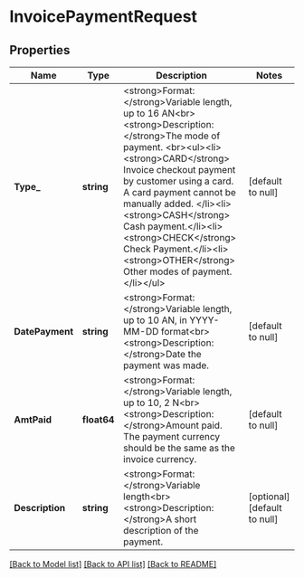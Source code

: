 # InvoicePaymentRequest

## Properties
Name | Type | Description | Notes
------------ | ------------- | ------------- | -------------
**Type_** | **string** | &lt;strong&gt;Format: &lt;/strong&gt;Variable length, up to 16 AN&lt;br&gt;&lt;strong&gt;Description: &lt;/strong&gt;The mode of payment. &lt;br&gt;&lt;ul&gt;&lt;li&gt;&lt;strong&gt;CARD&lt;/strong&gt; Invoice checkout payment by customer using a card. A card payment cannot be manually added. &lt;/li&gt;&lt;li&gt;&lt;strong&gt;CASH&lt;/strong&gt; Cash payment.&lt;/li&gt;&lt;li&gt;&lt;strong&gt;CHECK&lt;/strong&gt; Check Payment.&lt;/li&gt;&lt;li&gt;&lt;strong&gt;OTHER&lt;/strong&gt; Other modes of payment.&lt;/li&gt;&lt;/ul&gt; | [default to null]
**DatePayment** | **string** | &lt;strong&gt;Format: &lt;/strong&gt;Variable length, up to 10 AN, in YYYY-MM-DD format&lt;br&gt;&lt;strong&gt;Description: &lt;/strong&gt;Date the payment was made. | [default to null]
**AmtPaid** | **float64** | &lt;strong&gt;Format: &lt;/strong&gt;Variable length, up to 10, 2 N&lt;br&gt;&lt;strong&gt;Description: &lt;/strong&gt;Amount paid. The payment currency should be the same as the invoice currency.  | [default to null]
**Description** | **string** | &lt;strong&gt;Format: &lt;/strong&gt;Variable length&lt;br&gt;&lt;strong&gt;Description: &lt;/strong&gt;A short description of the payment. | [optional] [default to null]

[[Back to Model list]](../README.md#documentation-for-models) [[Back to API list]](../README.md#documentation-for-api-endpoints) [[Back to README]](../README.md)

